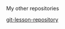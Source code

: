My other repositories 

[git-lesson-repository](https://github.com/adamkocso/git-lesson-repository "git-lesson-repository")

